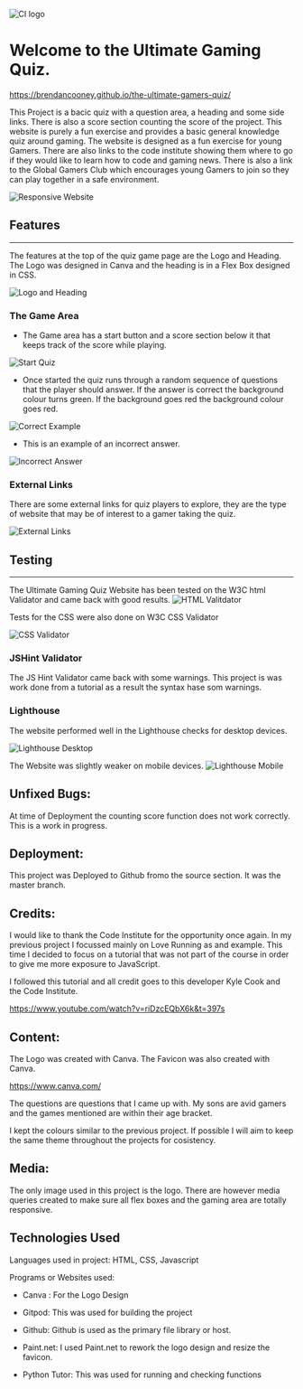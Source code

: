 ![CI logo](/assets/images/gamers-quiz-logo3.png)


# Welcome to the Ultimate Gaming Quiz. 

https://brendancooney.github.io/the-ultimate-gamers-quiz/

This Project is a bacic quiz with a question area, a heading and some side links. There is also a score section counting the score of the project. This website is purely a fun exercise and provides a basic general knowledge quiz around gaming. The website is designed as a fun exercise for young Gamers. There are also links to the code institute showing them where to go if they would like to learn how to code and gaming news. There is also a link to the Global Gamers Club which encourages young Gamers to join so they can play together in a safe environment.  

![Responsive Website](/assets/images/responsive1.PNG)

## Features
------------

The features at the top of the quiz game page are the Logo and Heading. The Logo was designed in Canva and the heading is in a Flex Box designed in CSS.

![Logo and Heading](/assets/images/responsive2.PNG)

### The Game Area 

* The Game area has a start button and a score section below it that keeps track of the score while playing. 

![Start Quiz](/assets/images/start-quiz.PNG)

* Once started the quiz runs through a random sequence of questions that the player should answer. If the answer is correct the background colour turns green. If the background goes red the background colour goes red. 

![Correct Example](/assets/images/correct.PNG)

* This is an example of an incorrect answer.

![Incorrect Answer](/assets/images/incorrect.PNG)

### External Links
There are some external links for quiz players to explore, they are the type of website that may be of interest to a gamer taking the quiz.

![External Links](/assets/images/external-link-buttons.PNG)

## Testing
------------

The Ultimate Gaming Quiz Website has been tested on the W3C html Validator and came back with good results.
![HTML Valitdator](/assets/images/W3Chtml.PNG)

Tests for the CSS were also done on W3C CSS Validator

![CSS Validator](/assets/images/W3Ccss.PNG)

### JSHint Validator

The JS Hint Validator came back with some warnings. This project is was work done from a tutorial as a result the syntax hase som warnings. 

### Lighthouse

The website performed well in the Lighthouse checks for desktop devices.

![Lighthouse Desktop](/assets/images/lighthouse-desktop.PNG)

The Website was slightly weaker on mobile devices.
![Lighthouse Mobile](/assets/images/lighthouse-mobile.PNG)


## Unfixed Bugs:
At time of Deployment the counting score function does not work correctly. This is a work in progress. 

## Deployment:
This project was Deployed to Github fromo the source section. It was the master branch.

## Credits:
I would like to thank the Code Institute for the opportunity once again. In my previous project I focussed mainly on Love Running as and example. This time I decided to focus on a tutorial that was not part of the course in order to give me more exposure to JavaScript. 

I followed this tutorial and all credit goes to this developer Kyle Cook and the Code Institute. 

https://www.youtube.com/watch?v=riDzcEQbX6k&t=397s

## Content:

The Logo was created with Canva. The Favicon was also created with Canva.

https://www.canva.com/

The questions are questions that I came up with. My sons are avid gamers and the games mentioned are within their age bracket.

I kept the colours similar to the previous project. If possible I will aim to keep the same theme throughout the projects for cosistency.



## Media:
The only image used in this project is the logo. There are however media queries created to make sure all flex boxes and the gaming area are totally responsive. 

## Technologies Used

Languages used in project:
HTML, CSS, Javascript

Programs or Websites used:

* Canva : For the Logo Design

* Gitpod: This was used for building the project

* Github: Github is used as the primary file library or host. 

* Paint.net: I used Paint.net to rework the logo design and resize the favicon.

* Python Tutor: This was used for running and checking functions







